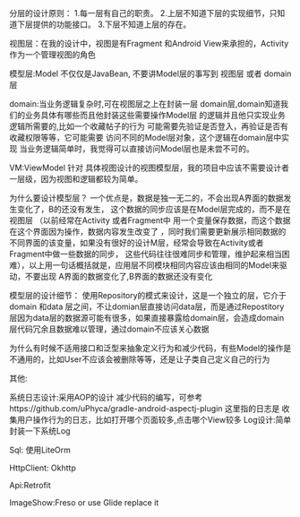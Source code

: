 
分层的设计原则：
1.每一层有自己的职责。
2.上层不知道下层的实现细节，只知道下层提供的功能接口。
3.下层不知道上层的存在。

视图层：在我的设计中，视图是有Fragment 和Android View来承担的，Activity作为一个管理视图的角色

模型层:Model 不仅仅是JavaBean, 不要讲Model层的事写到 视图层 或者 domain层

domain:当业务逻辑复杂时,可在视图层之上在封装一层 domain层,domain知道我们的业务具体有哪些而且他封装这些需要操作Model层
的逻辑并且他只实现业务逻辑所需要的,比如一个收藏帖子的行为 可能需要先验证是否登入，再验证是否有收藏权限等等，它可能需要
访问不同的Model层对象，这个逻辑在domain层中实现
当业务逻辑简单时，我觉得可以直接访问Model层也是未尝不可的。

VM:ViewModel 针对 具体视图设计的视图模型层，我的项目中应该不需要设计者一层级，因为视图和逻辑都较为简单。


为什么要设计模型层？
一个优点是，数据是独一无二的，不会出现A界面的数据发生变化了，B的还没有发生，
这个数据的同步应该是在Model层完成的，而不是在视图层
（以前经常在Activity 或者Fragment中 用一个变量保存数据，而这个数据在这个界面因为操作，数据内容发生改变了
，同时我们需要更新展示相同数据的不同界面的该变量，如果没有很好的设计M层，经常会导致在Activity或者Fragment中做一些数据的同步，
这些代码往往很难同步和管理，维护起来相当困难），以上用一句话概括就是，应用层不同模块相同内容应该由相同的Model来驱动，不要出现
A界面的数据变化了,B界面的数据还没有变化

模型层的设计细节：
使用Repository的模式来设计，这是一个独立的层，它介于domain 和data 层之间，不让domian层直接访问data层，而是通过Repostitory
层因为data层的数据源可能有很多，如果直接暴露给domain层，会造成domain层代码冗余且数据难以管理，通过domain不应该关心数据

为什么有时候不适用接口和泛型来抽象定义行为和减少代码，有些Model的操作是不通用的，比如User不应该会被删除等等，还是让子类自己定义自己的行为


其他:

系统日志设计:采用AOP的设计 减少代码的编写，可参考https://github.com/uPhyca/gradle-android-aspectj-plugin
                这里指的日志是 收集用户操作行为的日志，比如打开哪个页面较多,点击哪个View较多
Log设计:简单封装一下系统Log

Sql: 使用LiteOrm

HttpClient: Okhttp

Api:Retrofit

ImageShow:Freso or use Glide replace it

